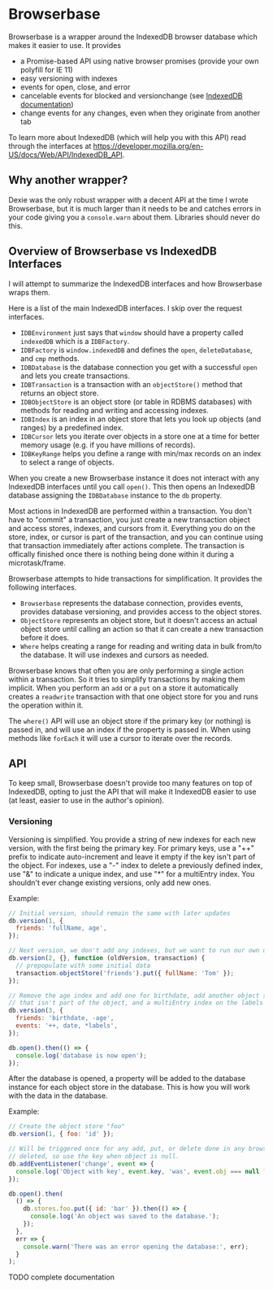 # Browserbase

Browserbase is a wrapper around the IndexedDB browser database which makes it easier to use. It provides

- a Promise-based API using native browser promises (provide your own polyfill for IE 11)
- easy versioning with indexes
- events for open, close, and error
- cancelable events for blocked and versionchange (see [IndexedDB documentation](https://developer.mozilla.org/en-US/docs/Web/API/IDBDatabase/onversionchange))
- change events for any changes, even when they originate from another tab

To learn more about IndexedDB (which will help you with this API) read through the interfaces at
https://developer.mozilla.org/en-US/docs/Web/API/IndexedDB_API.

## Why another wrapper?

Dexie was the only robust wrapper with a decent API at the time I wrote Browserbase, but it is much larger than it needs
to be and catches errors in your code giving you a `console.warn` about them. Libraries should never do this.

## Overview of Browserbase vs IndexedDB Interfaces

I will attempt to summarize the IndexedDB interfaces and how Browserbase wraps them.

Here is a list of the main IndexedDB interfaces. I skip over the request interfaces.

- `IDBEnvironment` just says that `window` should have a property called `indexedDB` which is a `IDBFactory`.
- `IDBFactory` is `window.indexedDB` and defines the `open`, `deleteDatabase`, and `cmp` methods.
- `IDBDatabase` is the database connection you get with a successful `open` and lets you create transactions.
- `IDBTransaction` is a transaction with an `objectStore()` method that returns an object store.
- `IDBObjectStore` is an object store (or table in RDBMS databases) with methods for reading and writing and accessing indexes.
- `IDBIndex` is an index in an object store that lets you look up objects (and ranges) by a predefined index.
- `IDBCursor` lets you iterate over objects in a store one at a time for better memory usage (e.g. if you have millions of records).
- `IDBKeyRange` helps you define a range with min/max records on an index to select a range of objects.

When you create a new Browserbase instance it does not interact with any IndexedDB interfaces until you call `open()`.
This then opens an IndexedDB database assigning the `IDBDatabase` instance to the `db` property.

Most actions in IndexedDB are performed within a transaction. You don't have to "commit" a transaction, you just create
a new transaction object and access stores, indexes, and cursors from it. Everything you do on the store, index, or
cursor is part of the transaction, and you can continue using that transaction immediately after actions complete. The
transaction is offically finished once there is nothing being done within it during a microtask/frame.

Browserbase attempts to hide transactions for simplification. It provides the following interfaces.

- `Browserbase` represents the database connection, provides events, provides database versioning, and provides access to
  the object stores.
- `ObjectStore` represents an object store, but it doesn't access an actual object store until calling an action so that
  it can create a new transaction before it does.
- `Where` helps creating a range for reading and writing data in bulk from/to the database. It will use indexes and
  cursors as needed.

Browserbase knows that often you are only performing a single action within a transaction. So it tries to simplify
transactions by making them implicit. When you perform an `add` or a `put` on a store it automatically creates a
`readwrite` transaction with that one object store for you and runs the operation within it.

The `where()` API will use an object store if the primary key (or nothing) is passed in, and will use an index if the
property is passed in. When using methods like `forEach` it will use a cursor to iterate over the records.

## API

To keep small, Browserbase doesn't provide too many features on top of IndexedDB, opting to just the API that will make it
IndexedDB easier to use (at least, easier to use in the author's opinion).

### Versioning

Versioning is simplified. You provide a string of new indexes for each new version, with the first being the primary
key. For primary keys, use a "++" prefix to indicate auto-increment and leave it empty if the key isn't part of the
object. For indexes, use a "-" index to delete a previously defined index, use "&" to indicate a unique index, and use
"\*" for a multiEntry index. You shouldn't ever change existing versions, only add new ones.

Example:

```js
// Initial version, should remain the same with later updates
db.version(1, {
  friends: 'fullName, age',
});

// Next version, we don't add any indexes, but we want to run our own update code to prepopulate the database
db.version(2, {}, function (oldVersion, transaction) {
  // prepopulate with some initial data
  transaction.objectStore('friends').put({ fullName: 'Tom' });
});

// Remove the age index and add one for birthdate, add another object store with an auto-incrementing primary key
// that isn't part of the object, and a multiEntry index on the labels array.
db.version(3, {
  friends: 'birthdate, -age',
  events: '++, date, *labels',
});

db.open().then(() => {
  console.log('database is now open');
});
```

After the database is opened, a property will be added to the database instance for each object store in the
database. This is how you will work with the data in the database.

Example:

```js
// Create the object store "foo"
db.version(1, { foo: 'id' });

// Will be triggered once for any add, put, or delete done in any browser tab. The object will be null when it was
// deleted, so use the key when object is null.
db.addEventListener('change', event => {
  console.log('Object with key', event.key, 'was', event.obj === null ? 'deleted' : 'saved');
});

db.open().then(
  () => {
    db.stores.foo.put({ id: 'bar' }).then(() => {
      console.log('An object was saved to the database.');
    });
  },
  err => {
    console.warn('There was an error opening the database:', err);
  }
);
```

TODO complete documentation
